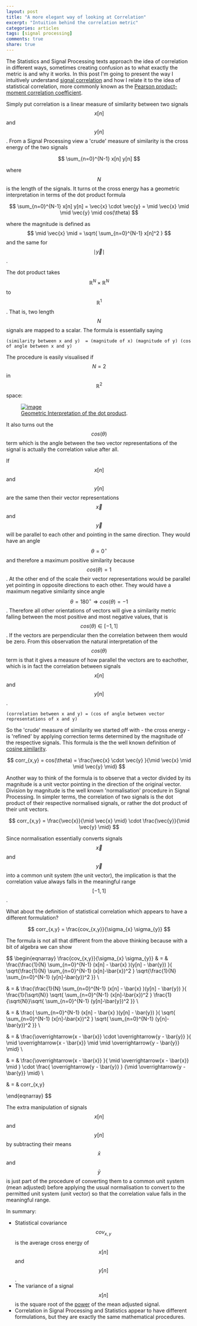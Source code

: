 ```yaml
---
layout: post
title: "A more elegant way of looking at Correlation"
excerpt: "Intuition behind the correlation metric"
categories: articles
tags: [signal processing]
comments: true
share: true
---
```


The Statistics and Signal Processing texts approach the idea of correlation in different ways, sometimes creating confusion as to what exactly the metric is and why it works.  In this post I'm going to present the way I intuitively understand [signal correlation](http://en.wikipedia.org/wiki/Cross-correlation) and how I relate it to the idea of statistical correlation, more commonly known as the [Pearson product-moment correlation coefficient](http://en.wikipedia.org/wiki/Pearson_product-moment_correlation_coefficient).

Simply put correlation is a linear measure of similarity between two signals $$x[n]$$ and $$y[n]$$.  From a Signal Processing view a 'crude' measure of similarity is the cross energy of the two signals

$$
\sum_{n=0}^{N-1} x[n] y[n]
$$

where $$ N $$ is the length of the signals.  It turns ot the cross energy has a geometric interpretation in terms of the dot product formula

$$
\sum_{n=0}^{N-1} x[n] y[n] = \vec{x} \cdot \vec{y} = \mid  \vec{x} \mid \mid  \vec{y} \mid  cos(\theta) 
$$

where the magnitude is defined as $$ \mid  \vec{x} \mid = \sqrt{ \sum_{n=0}^{N-1} x[n]^2 } $$ and the same for $$\mid \vec{y} \mid $$.

The dot product takes $$ \mathbb{R}^{N} \times \mathbb{R}^{N} $$ to $$ \mathbb{R}^{1} $$.  That is, two length $$ N $$ signals are mapped to a scalar.  The formula is essentially saying

`(similarity between x and y)  = (magnitude of x) (magnitude of y) (cos of angle between x and y) `

The procedure is easily visualised if $$N=2$$ in $$\mathbb{R}^{2}$$ space:

<figure>
	<a href="http://jackschaedler.github.io/circles-sines-signals/dotproduct.html"><img src="/images/dotProd.png" alt="image"></a>
	<figcaption><a href="http://jackschaedler.github.io/circles-sines-signals/dotproduct.html" title="Geometric Interpretation of the Dot Product">Geometric Interpretation of the dot product</a>.</figcaption>
</figure>

It also turns out the $$cos(\theta) $$ term which is the angle between the two vector representations of the signal is actually the correlation value after all.

If $$x[n]$$ and $$y[n]$$ are the same then their vector representations $$\vec{x}$$ and $$\vec{y}$$ will be parallel to each other and pointing in the same direction.  They would have an angle $$\theta = 0^{\circ}$$ and therefore a maximum positive similarity because $$cos(\theta) = 1$$.  At the other end of the scale their vector representations would be parallel yet pointing in opposite directions to each other.  They would have a maximum negative similarity since angle $$\theta = 180^{\circ} \Rightarrow cos(\theta) = -1$$.  Therefore all other orientations of vectors will give a similarity metric falling between the most positive and most negative values, that is $$cos(\theta) \in [-1, 1] $$.  If the vectors are perpendicular then the correlation between them would be zero.  From this observation the natural interpretation of the $$cos(\theta)$$ term is that it gives a measure of how parallel the vectors are to eachother, which is in fact the correlation between signals $$x[n]$$ and $$y[n]$$.

`(correlation between x and y) = (cos of angle between vector representations of x and y)`

So the 'crude' measure of similarity we started off with - the cross energy - is 'refined' by applying correction terms determined by the magnitude of the respective signals. This formula is the the well known definition of [cosine similarity](http://en.wikipedia.org/wiki/Cosine_similarity).

$$
corr_{x,y} = cos(\theta) = \frac{\vec{x} \cdot \vec{y} }{\mid \vec{x} \mid \mid \vec{y} \mid}
$$

Another way to think of the formula is to observe that a vector divided by its magnitude is a unit vector pointing in the direction of the original vector.  Division by magnitude is the well known 'normalisation' procedure in Signal Processing.  In simpler terms, the correlation of two signals is the dot product of their respective normalised signals, or rather the dot product of their unit vectors.

$$
corr_{x,y} = \frac{\vec{x}}{\mid \vec{x} \mid} \cdot \frac{\vec{y}}{\mid \vec{y} \mid}
$$

Since normalisation essentially converts signals $$\vec{x}$$ and $$\vec{y}$$ into a common unit system (the unit vector), the implication is that the correlation value always falls in the meaningful range $$[-1, 1]$$.

What about the definition of statistical correlation which appears to have a different formulation?

$$
corr_{x,y} = \frac{cov_{x,y}}{\sigma_{x} \sigma_{y}}
$$

The formula is not all that different from the above thinking because with a bit of algebra we can show

$$
\begin{eqnarray}
\frac{cov_{x,y}}{\sigma_{x} \sigma_{y}} & = & \frac{\frac{1}{N} \sum_{n=0}^{N-1} (x[n] - \bar{x} )(y[n] - \bar{y}) }{ \sqrt{\frac{1}{N} \sum_{n=0}^{N-1} (x[n]-\bar{x})^2 } \sqrt{\frac{1}{N} \sum_{n=0}^{N-1} (y[n]-\bar{y})^2 }} \\ 

& = & \frac{\frac{1}{N} \sum_{n=0}^{N-1} (x[n] - \bar{x} )(y[n] - \bar{y}) }{ \frac{1}{\sqrt{N}} \sqrt{ \sum_{n=0}^{N-1} (x[n]-\bar{x})^2 }  \frac{1}{\sqrt{N}}\sqrt{ \sum_{n=0}^{N-1} (y[n]-\bar{y})^2 }} \\

& = & \frac{ \sum_{n=0}^{N-1} (x[n] - \bar{x} )(y[n] - \bar{y}) }{  \sqrt{ \sum_{n=0}^{N-1} (x[n]-\bar{x})^2 }  \sqrt{ \sum_{n=0}^{N-1} (y[n]-\bar{y})^2 }} \\

& = & \frac{\overrightarrow{x - \bar{x}} \cdot \overrightarrow{y - \bar{y}} }{ \mid \overrightarrow{x - \bar{x}} \mid \mid \overrightarrow{y - \bar{y}} \mid} \\

& = & \frac{\overrightarrow{x - \bar{x}}   }{ \mid \overrightarrow{x - \bar{x}} \mid } \cdot \frac{ \overrightarrow{y - \bar{y}} } {\mid \overrightarrow{y - \bar{y}} \mid} \\

& = & corr_{x,y}

\end{eqnarray}
$$

The extra manipulation of signals $$x[n]$$ and $$y[n]$$ by subtracting their means $$\bar{x}$$ and $$\bar{y}$$ is just part of the procedure of converting them to a common unit system (mean adjusted) before applying the usual normalisation to convert to the permitted unit system (unit vector) so that the correlation value falls in the meaningful range.

In summary:

* Statistical covariance $$cov_{x,y}$$ is the average cross energy of $$x[n]$$ and $$y[n]$$.
* The variance of a signal $$x[n]$$ is the square root of the [power](http://www.sp4comm.org/webversion/livre.html#x1-210002.1.6) of the mean adjusted signal.
* Correlation in Signal Processing and Statistics appear to have different formulations, but they are exactly the same mathematical procedures. 

